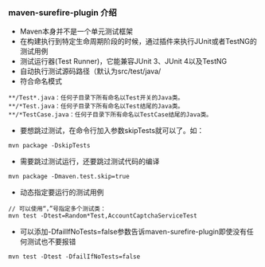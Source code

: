 
### maven-surefire-plugin 介绍
- Maven本身并不是一个单元测试框架
- 在构建执行到特定生命周期阶段的时候，通过插件来执行JUnit或者TestNG的测试用例
- 测试运行器(Test Runner)，它能兼容JUnit 3、JUnit 4以及TestNG
- 自动执行测试源码路径（默认为src/test/java/
- 符合命名模式
```
**/Test*.java：任何子目录下所有命名以Test开关的Java类。
**/*Test.java：任何子目录下所有命名以Test结尾的Java类。
**/*TestCase.java：任何子目录下所有命名以TestCase结尾的Java类。
```
- 要想跳过测试，在命令行加入参数skipTests就可以了。如：
```
mvn package -DskipTests  
```

- 需要跳过测试运行，还要跳过测试代码的编译
```
mvn package -Dmaven.test.skip=true  
```

- 动态指定要运行的测试用例
```
// 可以使用“，”号指定多个测试类：
mvn test -Dtest=Random*Test,AccountCaptchaServiceTest
```

- 可以添加-DfailIfNoTests=false参数告诉maven-surefire-plugin即使没有任何测试也不要报错
```
mvn test -Dtest -DfailIfNoTests=false  

```